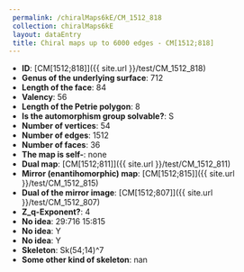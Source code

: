 ```yaml
--- 
 permalink: /chiralMaps6kE/CM_1512_818 
 collection: chiralMaps6kE
 layout: dataEntry
 title: Chiral maps up to 6000 edges - CM[1512;818]
---
```


- **ID**: [CM[1512;818]]({{ site.url }}/test/CM_1512_818)
- **Genus of the underlying surface**: 712
- **Length of the face**: 84
- **Valency**: 56
- **Length of the Petrie polygon**: 8
- **Is the automorphism group solvable?**: S
- **Number of vertices**: 54
- **Number of edges**: 1512
- **Number of faces**: 36
- **The map is self-**: none
- **Dual map**: [CM[1512;811]]({{ site.url }}/test/CM_1512_811)
- **Mirror (enantihomorphic) map**: [CM[1512;815]]({{ site.url }}/test/CM_1512_815)
- **Dual of the mirror image**: [CM[1512;807]]({{ site.url }}/test/CM_1512_807)
- **Z_q-Exponent?**: 4
- **No idea**:  29:716 15:815
- **No idea**: Y
- **No idea**: Y
- **Skeleton**: Sk(54;14)^7
- **Some other kind of skeleton**: nan
